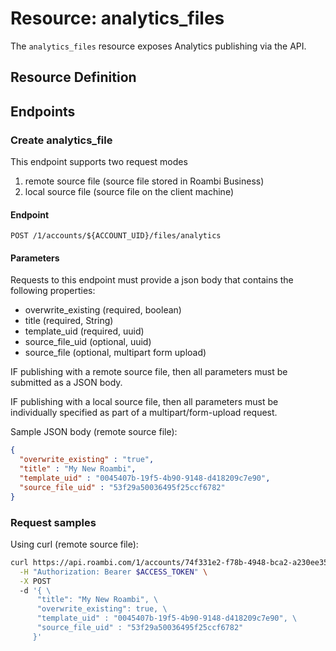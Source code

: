 # Resource:  analytics_files
The `analytics_files` resource exposes Analytics publishing via the API.

## Resource Definition

## Endpoints

### Create analytics_file
This endpoint supports two request modes

1.  remote source file (source file stored in Roambi Business)
2.  local source file (source file on the client machine)

#### Endpoint
`POST /1/accounts/${ACCOUNT_UID}/files/analytics`

#### Parameters
Requests to this endpoint must provide a json body that contains the following
properties:

* overwrite_existing (required, boolean)
* title (required, String)
* template_uid (required, uuid)
* source_file_uid (optional, uuid)
* source_file (optional, multipart form upload)

IF publishing with a remote source file, then all parameters must be submitted
as a JSON body.

IF publishing with a local source file, then all parameters must be individually
specified as part of a multipart/form-upload request.

Sample JSON body (remote source file):
```json
{
  "overwrite_existing" : "true",
  "title" : "My New Roambi",
  "template_uid" : "0045407b-19f5-4b90-9148-d418209c7e90",
  "source_file_uid" : "53f29a50036495f25ccf6782"
}
```
### Request samples
Using curl (remote source file):

```bash
curl https://api.roambi.com/1/accounts/74f331e2-f78b-4948-bca2-a230ee351f1d/files/analytics \
  -H "Authorization: Bearer $ACCESS_TOKEN" \
  -X POST
  -d '{ \
      "title": "My New Roambi", \
      "overwrite_existing": true, \
      "template_uid" : "0045407b-19f5-4b90-9148-d418209c7e90", \
      "source_file_uid" : "53f29a50036495f25ccf6782"
     }'
```
